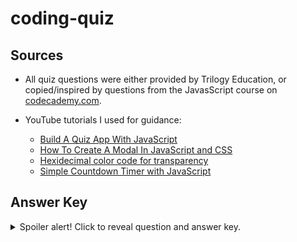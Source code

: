 # coding-quiz

## Sources
* All quiz questions were either provided by Trilogy Education, or copied/inspired by questions from the JavasScript course on [codecademy.com](https://www.codecademy.com/).

* YouTube tutorials I used for guidance:
   * [Build A Quiz App With JavaScript](https://www.youtube.com/watch?v=riDzcEQbX6k)
   * [How To Create A Modal In JavaScript and CSS](https://www.youtube.com/watch?v=KjQ8uvAt9kQ)
   * [Hexidecimal color code for transparency](https://gist.github.com/lopspower/03fb1cc0ac9f32ef38f4)
   * [Simple Countdown Timer with JavaScript](https://www.youtube.com/watch?v=x7WJEmxNlEs)

## Answer Key
<details>
  <summary>Spoiler alert! Click to reveal question and answer key.</summary>
  
  Title: Coding Quiz Challenge
  Description: Try to answer the following code-related questions within the time limit. Note: incorrect answers will take 10 seconds off the clock!

  (start quiz button)

  1. Commonly used data types DO NOT include:
     * strings
     * booleans
     * __alerts (correct)__
     * numbers
  2. The condition in an if/else statement is enclosed within:
     * __parentheses (correct)__
     * curly brackets
     * quotes
     * square brackets
  3. Arrays in JavaScript can be used to store:
     * numbers and strings
     * other arrays
     * booleans
     * __all of the above (correct)__
  4. String values must be enclosed within ______ when being assigned to variables.
     * commas
     * __quotes (correct)__
     * curly brackets
     *  parentheses
  5. A very useful tool used during development and debugging for printing content to the debugger is:
     * JavaScript
     * terminal / bash
     * for loops
     * __console.log (correct)__
</details>